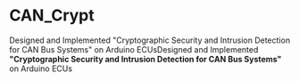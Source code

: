 # CAN_Crypt
Designed and Implemented "Cryptographic Security and Intrusion Detection for CAN Bus Systems" on Arduino ECUsDesigned and Implemented **"Cryptographic Security and Intrusion Detection for CAN Bus Systems"** on Arduino ECUs
